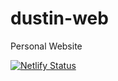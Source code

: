 # dustin-web
Personal Website

[![Netlify Status](https://api.netlify.com/api/v1/badges/0c73ef25-a204-4332-a99c-5c26401e9c04/deploy-status)](https://app.netlify.com/sites/thunderous-frangipane-b499ad/deploys)


